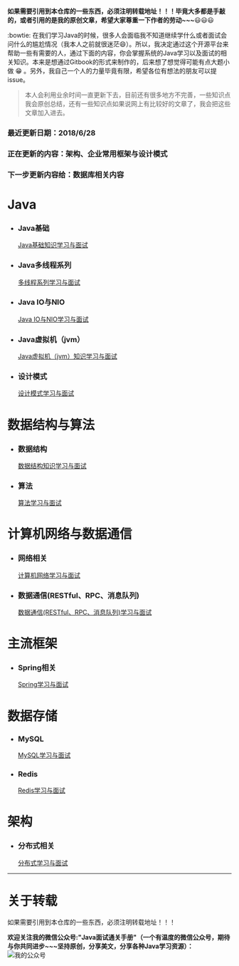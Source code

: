 **如果需要引用到本仓库的一些东西，必须注明转载地址！！！毕竟大多都是手敲的，或者引用的是我的原创文章，希望大家尊重一下作者的劳动~~~**:smiley::smiley::smiley:

:bowtie: 在我们学习Java的时候，很多人会面临我不知道继续学什么或者面试会问什么的尴尬情况（我本人之前就很迷茫:smile:）。所以，我决定通过这个开源平台来帮助一些有需要的人，通过下面的内容，你会掌握系统的Java学习以及面试的相关知识。本来是想通过Gitbook的形式来制作的，后来想了想觉得可能有点大题小做 :grin: 。另外，我自己一个人的力量毕竟有限，希望各位有想法的朋友可以提issue。

> 本人会利用业余时间一直更新下去，目前还有很多地方不完善，一些知识点我会原创总结，还有一些知识点如果说网上有比较好的文章了，我会把这些文章加入进去。

### 最近更新日期：2018/6/28

### 正在更新的内容：架构、企业常用框架与设计模式
### 下一步更新内容给：数据库相关内容

# Java
-   ### Java基础
    [Java基础知识学习与面试](https://github.com/Snailclimb/Java_Guide/blob/master/Java%E7%9B%B8%E5%85%B3/Java%E5%9F%BA%E7%A1%80%E7%9F%A5%E8%AF%86.md)

-  ### Java多线程系列
   [多线程系列学习与面试](https://github.com/Snailclimb/Java_Guide/blob/master/Java%E7%9B%B8%E5%85%B3/%E5%A4%9A%E7%BA%BF%E7%A8%8B%E7%B3%BB%E5%88%97.md)


- ### Java IO与NIO
  [Java IO与NIO学习与面试](https://github.com/Snailclimb/Java_Guide/blob/master/Java%E7%9B%B8%E5%85%B3/Java%20IO%E4%B8%8ENIO.md)

-  ### Java虚拟机（jvm）
   [Java虚拟机（jvm）知识学习与面试](https://github.com/Snailclimb/Java_Guide/blob/master/Java%E7%9B%B8%E5%85%B3/Java%E8%99%9A%E6%8B%9F%E6%9C%BA%EF%BC%88jvm%EF%BC%89.md)
- ### 设计模式
  [设计模式学习与面试](https://github.com/Snailclimb/Java_Guide/blob/master/Java%E7%9B%B8%E5%85%B3/%E8%AE%BE%E8%AE%A1%E6%A8%A1%E5%BC%8F.md)

# 数据结构与算法
   
-  ### 数据结构
   [数据结构知识学习与面试](https://github.com/Snailclimb/Java_Guide/blob/master/%E6%95%B0%E6%8D%AE%E7%BB%93%E6%9E%84%E4%B8%8E%E7%AE%97%E6%B3%95/%E6%95%B0%E6%8D%AE%E7%BB%93%E6%9E%84.md)


-  ### 算法
   [算法学习与面试](https://github.com/Snailclimb/Java_Guide/blob/master/%E6%95%B0%E6%8D%AE%E7%BB%93%E6%9E%84%E4%B8%8E%E7%AE%97%E6%B3%95/%E7%AE%97%E6%B3%95.md)


# 计算机网络与数据通信
- ### 网络相关
   [计算机网络学习与面试](https://github.com/Snailclimb/Java_Guide/blob/master/%E8%AE%A1%E7%AE%97%E6%9C%BA%E7%BD%91%E7%BB%9C.md)
- ### 数据通信(RESTful、RPC、消息队列)
  [数据通信(RESTful、RPC、消息队列)学习与面试](https://github.com/Snailclimb/Java-Guide/blob/master/%E6%95%B0%E6%8D%AE%E9%80%9A%E4%BF%A1(RESTful%E3%80%81RPC%E3%80%81%E6%B6%88%E6%81%AF%E9%98%9F%E5%88%97).md)
   
# 主流框架

- ### Spring相关
  [Spring学习与面试](https://github.com/Snailclimb/Java_Guide/blob/master/%E4%B8%BB%E6%B5%81%E6%A1%86%E6%9E%B6/Spring%E5%AD%A6%E4%B9%A0%E4%B8%8E%E9%9D%A2%E8%AF%95.md)

# 数据存储
- ### MySQL
  [MySQL学习与面试](https://github.com/Snailclimb/Java_Guide/blob/master/%E6%95%B0%E6%8D%AE%E5%AD%98%E5%82%A8/MySQL.md)
- ### Redis
  [Redis学习与面试](https://github.com/Snailclimb/Java_Guide/blob/master/%E6%95%B0%E6%8D%AE%E5%AD%98%E5%82%A8/Redis.md)

# 架构
- ### 分布式相关
    [分布式学习与面试](https://github.com/Snailclimb/Java_Guide/blob/master/%E6%9E%B6%E6%9E%84/%E5%88%86%E5%B8%83%E5%BC%8F.md)


***

# 关于转载

如果需要引用到本仓库的一些东西，必须注明转载地址！！！


**欢迎关注我的微信公众号:"Java面试通关手册"（一个有温度的微信公众号，期待与你共同进步~~~坚持原创，分享美文，分享各种Java学习资源）：**
![我的公众号](https://user-gold-cdn.xitu.io/2018/5/25/16396cf05d1f4fbf?w=180&h=234&f=png&s=28541)
